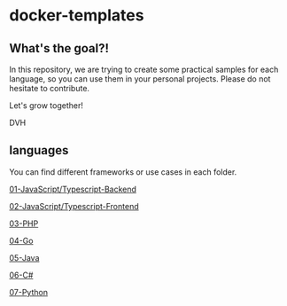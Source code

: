 # docker-templates

## What's the goal?!

In this repository, we are trying to create some practical samples for each language,
so you can use them in your personal projects.
Please do not hesitate to contribute.

Let's grow together!

DVH

## languages 

You can find different frameworks or use cases in each folder.

<!-- [number-language-framework or environment](link to repo) -->

[01-JavaScript/Typescript-Backend](01-JavaScript-Typescript-Backend/)

[02-JavaScript/Typescript-Frontend](02-JavaScript-Typescript-Frontend/)

[03-PHP](03-PHP/)

[04-Go](04-GO/)

[05-Java](05-JAVA/)

[06-C#](06-C%23/)

[07-Python](07-Python/)

